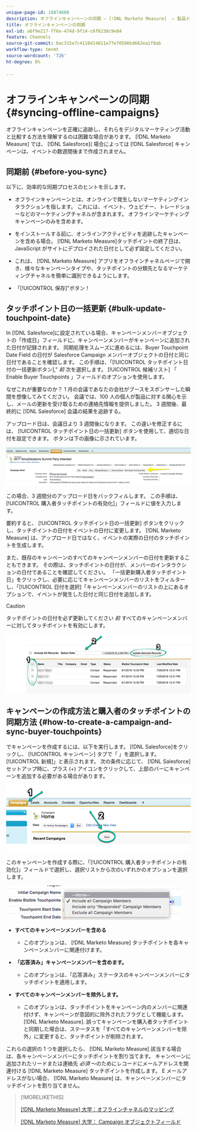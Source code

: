 ```yaml
---
unique-page-id: 18874600
description: オフラインキャンペーンの同期 — [!DNL Marketo Measure]  — 製品ドキュメント
title: オフラインキャンペーンの同期
exl-id: a6f9e217-ff6e-474d-9f14-c6f6238c9e84
feature: Channels
source-git-commit: 8ac315e7c4110d14811e77ef0586bd663ea1f8ab
workflow-type: tm+mt
source-wordcount: '726'
ht-degree: 0%

---
```


# オフラインキャンペーンの同期 {#syncing-offline-campaigns}

オフラインキャンペーンを正確に追跡し、それらをデジタルマーケティング活動と比較する方法を理解するのは困難な場合があります。 [!DNL Marketo Measure] では、 [!DNL Salesforce]( 場合によっては [!DNL Salesforce] キャンペーンは、イベントの数週間後まで作成されません。

## 同期前 {#before-you-sync}

以下に、効率的な同期プロセスのヒントを示します。

* オフラインキャンペーンとは、オンラインで発生しないマーケティングインタラクションを指します。 これには、イベント、ウェビナー、トレードショーなどのマーケティングチャネルが含まれます。 オフラインマーケティングキャンペーンのみを含めます。
* をインストールする前に、オンラインアクティビティを追跡したキャンペーンを含める場合。 [!DNL Marketo Measure]タッチポイントの終了日は、JavaScript がサイトにデプロイされた日付として必ず設定してください。
* これは、 [!DNL Marketo Measure] アプリをオフラインチャネルページで開き、様々なキャンペーンタイプや、タッチポイントの分類先となるマーケティングチャネルを簡単に識別できるようにします。

* 「[!UICONTROL 保存]&quot;ボタン！

## タッチポイント日の一括更新 {#bulk-update-touchpoint-date}

In [!DNL Salesforce]に設定されている場合、キャンペーンメンバーオブジェクトの「作成日」フィールドに、キャンペーンメンバーがキャンペーンに追加された日付が記録されます。 同期処理をスムーズに進めるには、Buyer Touchpoint Date Field の日付が Salesforce Campaign メンバーオブジェクトの日付と同じ日付であることを確認します。 この手順は、「[!UICONTROL タッチポイント日付の一括更新ボタン],&quot; _前_ 次を選択します。 [!UICONTROL 候補リスト] 「 Enable Buyer Touchpoints 」フィールドのオプションを使用します。

なぜこれが重要なのか？ 1 月の会議であなたの会社がブースをスポンサーした瞬間を想像してみてください。 会議では、100 人の個人が製品に対する関心を示し、メールの更新を受け取るための連絡先情報を提供しました。 3 週間後、最終的に [!DNL Salesforce] 会議の結果を追跡する。

アップロード日は、会議日より 3 週間後になります。 この違いを修正するには、 [!UICONTROL タッチポイント日の一括更新] ボタンを使用して、適切な日付を設定できます。 ボタンは下の画像に示されています。

![](assets/1-3.png)

この場合、3 週間分のアップロード日をバックフィルします。 この手順は、[!UICONTROL 購入者タッチポイントの有効化]」フィールドに値を入力します。

要約すると、 [!UICONTROL タッチポイント日の一括更新] ボタンをクリックし、タッチポイントの日付をイベントの日付に変更します。 [!DNL Marketo Measure] は、アップロード日ではなく、イベントの実際の日付のタッチポイントを生成します。

また、既存のキャンペーンのすべてのキャンペーンメンバーの日付を更新することもできます。 その際は、タッチポイントの日付が、メンバーのインタラクションの日付であることを確認してください。 「一括更新購入者タッチポイント日」をクリックし、必要に応じてキャンペーンメンバーのリストをフィルターし、「[!UICONTROL 日付を選択]「キャンペーンメンバーのリストの上にあるオプションで、イベントが発生した日付と同じ日付を追加します。

>[!CAUTION]
>
>タッチポイントの日付を必ず更新してください _前_ すべてのキャンペーンメンバーに対してタッチポイントを有効にします。

![](assets/2-3.png)

## キャンペーンの作成方法と購入者のタッチポイントの同期方法 {#how-to-create-a-campaign-and-sync-buyer-touchpoints}

でキャンペーンを作成するには、以下を実行します。 [!DNL Salesforce]をクリックし、 [!UICONTROL キャンペーン] タブで「 」を選択します。[!UICONTROL 新規]」と表示されます。 次の条件に応じて、 [!DNL Salesforce] セットアップ時に、プラス (+) アイコンをクリックして、上部のバーにキャンペーンを追加する必要がある場合があります。

![](assets/3-3.png)

このキャンペーンを作成する際に、「[!UICONTROL 購入者タッチポイントの有効化]」フィールドで選択し、選択リストから次のいずれかのオプションを選択します。

![](assets/4-3.png)

* **すべてのキャンペーンメンバーを含める**
   * このオプションは、 [!DNL Marketo Measure] タッチポイントを各キャンペーンメンバーに関連付けます。

* **「応答済み」キャンペーンメンバーを含めます。**
   * このオプションは、「応答済み」ステータスのキャンペーンメンバーにタッチポイントを適用します。

* **すべてのキャンペーンメンバーを除外します。**
   * このオプションは、タッチポイントをキャンペーン内のメンバーに関連付けず、キャンペーンが意図的に除外されたフラグとして機能します。 [!DNL Marketo Measure]. 誤ってキャンペーンを購入者タッチポイントと同期した場合は、ステータスを「すべてのキャンペーンメンバーを除外」に変更すると、タッチポイントが削除されます。

これらの選択の 1 つを選択したら、 [!DNL Marketo Measure] 該当する場合は、各キャンペーンメンバーにタッチポイントを割り当てます。 キャンペーンに追加されたリードまたは連絡先 _必須_ ～のためにレコードにメールアドレスを関連付ける [!DNL Marketo Measure] タッチポイントを作成します。 E メールアドレスがない場合、 [!DNL Marketo Measure] は、キャンペーンメンバーにタッチポイントを割り当てません。

>[!MORELIKETHIS]
>
>[[!DNL Marketo Measure] 大学：オフラインチャネルのマッピング](https://universityonline.marketo.com/courses/bizible-fundamentals-channel-management/#/page/5c630eca34d9f0367662b77f)
>
>[[!DNL Marketo Measure] 大学： Campaign オブジェクトフィールド](https://universityonline.marketo.com/courses/bizible-fundamentals-channel-management/#/page/5c63007334d9f0367662b758)
